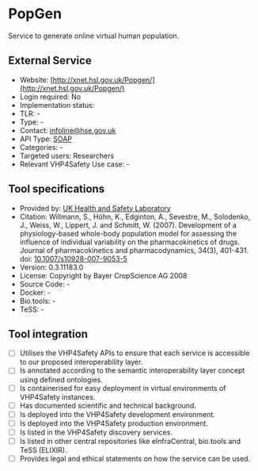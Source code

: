 # PopGen

Service to generate online virtual human population.

## External Service

* Website: [http://xnet.hsl.gov.uk/Popgen/](http://xnet.hsl.gov.uk/Popgen/)
* Login required: No
* Implementation status: 
* TLR: -
* Type: -
* Contact: infoline@hse.gov.uk
* API Type: [SOAP](http://xnet.hsl.gov.uk/Popgen/service.aspx)
* Categories: -
* Targeted users: Researchers
* Relevant VHP4Safety Use case: -

## Tool specifications

* Provided by: [UK Health and Safety Laboratory](http://www.hsl.gov.uk/)
* Citation: Willmann, S., Höhn, K., Edginton, A., Sevestre, M., Solodenko, J., Weiss, W., Lippert, J. and Schmitt, W. (2007). Development of a physiology-based whole-body population model for assessing the influence of individual variability on the pharmacokinetics of drugs. Journal of pharmacokinetics and pharmacodynamics, 34(3), 401-431. doi: [10.1007/s10928-007-9053-5](https://doi.org/10.1007/s10928-007-9053-5)
* Version: 0.3.11183.0
* License: Copyright by Bayer CropScience AG 2008
* Source Code: -
* Docker: -
* Bio.tools: -
* TeSS: -

## Tool integration

- [ ] Utilises the VHP4Safety APIs to ensure that each service is accessible to our proposed interoperability layer.
- [ ] Is annotated according to the semantic interoperability layer concept using defined ontologies.
- [ ] Is containerised for easy deployment in virtual environments of VHP4Safety instances.
- [ ] Has documented scientific and technical background.
- [ ] Is deployed into the VHP4Safety development environment.
- [ ] Is deployed into the VHP4Safety production environment.
- [ ] Is listed in the VHP4Safety discovery services.
- [ ] Is listed in other central repositories like eInfraCentral, bio.tools and TeSS (ELIXIR).
- [ ] Provides legal and ethical statements on how the service can be used.

<script type="application/ld+json">
{
  "@context": "https://schema.org/",
  "@type": "SoftwareApplication",
  "http://purl.org/dc/terms/conformsTo": {
      "@type": "CreativeWork", "@id": "https://bioschemas.org/profiles/ComputationalTool/1.0-RELEASE"
  },
  "@id" : "https://vhp4safety.github.io/cloud/service/popgen",
  "name": "PopGen", 
  "description": "Online virtual human population generator.",
  "url": "http://xnet.hsl.gov.uk/Popgen/"
}
</script>
